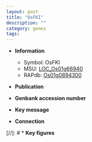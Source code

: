 ```yaml
---
layout: post
title: "OsFKI"
description: ""
category: genes
tags: 
---
```


* **Information**  
    + Symbol: OsFKI  
    + MSU: [LOC_Os01g66940](http://rice.uga.edu/cgi-bin/ORF_infopage.cgi?orf=LOC_Os01g66940)  
    + RAPdb: [Os01g0894300](http://rapdb.dna.affrc.go.jp/viewer/gbrowse_details/irgsp1?name=Os01g0894300)  

* **Publication**  

* **Genbank accession number**  

* **Key message**  

* **Connection**  

[//]: # * **Key figures**  


